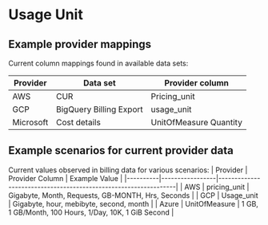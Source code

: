 # Usage Unit

## Example provider mappings 

Current column mappings found in available data sets:

| Provider  | Data set                | Provider column        |
|-----------|-------------------------|------------------------|
| AWS       | CUR                     | Pricing_unit	       |
| GCP       | BigQuery Billing Export | usage_unit             |
| Microsoft | Cost details            | UnitOfMeasure Quantity |

## Example scenarios for current provider data

Current values observed in billing data for various scenarios:
| Provider | Provider Column | Example Value                                                   |
|----------|-----------------|-----------------------------------------------------------------|
| AWS      | pricing_unit    | Gigabyte, Month, Requests, GB-MONTH, Hrs, Seconds           |
| GCP      | Usage_unit      | Gigabyte, hour, mebibyte, second, month                        |
| Azure    | UnitOfMeasure   | 1 GB, 1 GB/Month, 100 Hours, 1/Day, 10K, 1 GiB Second      |
